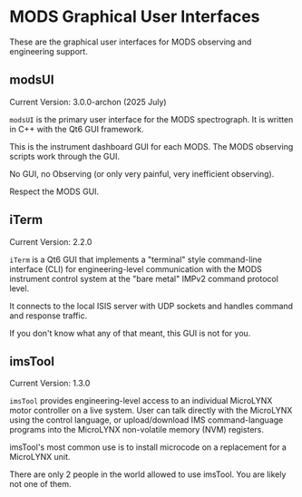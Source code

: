 # MODS Graphical User Interfaces

These are the graphical user interfaces for MODS observing and engineering support.

## modsUI

Current Version: 3.0.0-archon (2025 July)

`modsUI` is the primary user interface for the MODS spectrograph. It is written in C++ with the Qt6 GUI framework.

This is the instrument dashboard GUI for each MODS.  The MODS observing scripts work through the GUI.  

No GUI, no Observing (or only very painful, very inefficient observing).

Respect the MODS GUI.

## iTerm

Current Version: 2.2.0

`iTerm` is a Qt6 GUI that implements a "terminal" style command-line interface (CLI) for engineering-level communication with the MODS 
instrument control system at the "bare metal" IMPv2 command protocol level.

It connects to the local ISIS server with UDP sockets and handles command and response traffic.

If you don't know what any of that meant, this GUI is not for you.

## imsTool

Current Version: 1.3.0

`imsTool` provides engineering-level access to an individual MicroLYNX motor controller on a live system.  User can talk directly 
with the MicroLYNX using the control language, or upload/download IMS command-language programs into the MicroLYNX non-volatile
memory (NVM) registers.

imsTool's most common use is to install microcode on a replacement for a MicroLYNX unit.

There are only 2 people in the world allowed to use imsTool.  You are likely not one of them.
